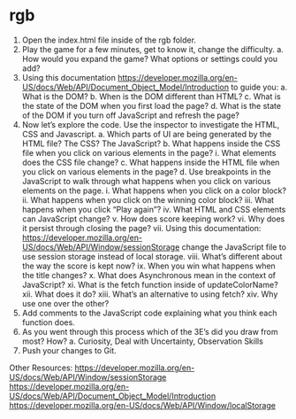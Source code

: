 # rgb
1.	Open the index.html file inside of the rgb folder. 
2.	Play the game for a few minutes, get to know it, change the difficulty. 
	a.	How would you expand the game? What options or settings could you add? 
3.	Using this documentation https://developer.mozilla.org/en-US/docs/Web/API/Document_Object_Model/Introduction to guide you: 
	a.	What is the DOM?
	b.	When is the DOM different than HTML?
	c.	What is the state of the DOM when you first load the page?
	d.	What is the state of the DOM if you turn off JavaScript and refresh the page? 
4.	Now let’s explore the code. Use the inspector to investigate the HTML, CSS and Javascript. 
	a.	Which parts of UI are being generated by the HTML file? The CSS? The JavaScript? 
	b.	What happens inside the CSS file when you click on various elements in the page? 
	i.	What elements does the CSS file change? 
	c.	What happens inside the HTML file when you click on various elements in the page? 
	d.	Use breakpoints in the JavaScript to walk through what happens when you click on various elements on the page. 
		i.	What happens when you click on a color block?
		ii.	What happens when you click on the winning color block? 
		iii.	What happens when you click “Play again”? 
		iv.	What HTML and CSS elements can JavaScript change? 
		v.	How does score keeping work? 
		vi.	Why does it persist through closing the page? 
		vii.	Using this documentation: https://developer.mozilla.org/en-US/docs/Web/API/Window/sessionStorage change the JavaScript file to use session storage instead of local storage. 
		viii.	What’s different about the way the score is kept now? 
		ix.	When you win what happens when the title changes? 
		x.	What does Asynchronous mean in the context of JavaScript? 
		xi.	What is the fetch function inside of updateColorName? 
		xii.	What does it do? 
		xiii.	What’s an alternative to using fetch? 
		xiv.	Why use one over the other? 
5.	Add comments to the JavaScript code explaining what you think each function does. 
6.	As you went through this process which of the 3E’s did you draw from most? How?
	a.	Curiosity, Deal with Uncertainty, Observation Skills
7.	Push your changes to Git. 

Other Resources: 
https://developer.mozilla.org/en-US/docs/Web/API/Window/sessionStorage
https://developer.mozilla.org/en-US/docs/Web/API/Document_Object_Model/Introduction
https://developer.mozilla.org/en-US/docs/Web/API/Window/localStorage
